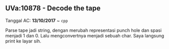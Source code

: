 ## UVa:10878 - Decode the tape
Tanggal AC: **13/10/2017** ~ `cpp`

Parse tape jadi string, dengan merubah representasi punch hole dan spasi menjadi 1 dan 0.
Lalu mengconvertnya menjadi sebuah char. Saya langsung print ke layar sih.

